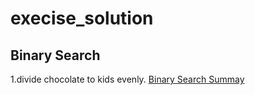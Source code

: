 # execise_solution
## Binary Search
1.divide chocolate to kids evenly.
[Binary Search Summay](https://github.com/WangXinYiNiu/execise_solution/blob/main/Binary%20Search%20Summary)

